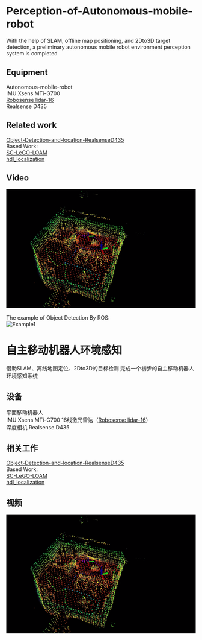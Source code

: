 # Perception-of-Autonomous-mobile-robot
With the help of SLAM, offline map positioning, and 2Dto3D target detection, a preliminary autonomous mobile robot environment perception system is completed
## Equipment
Autonomous-mobile-robot  
IMU Xsens MTi-G700   
[Robosense lidar-16 ](https://github.com/RoboSense-LiDAR/rs_driver)   
Realsense D435  
## Related work
[Object-Detection-and-location-RealsenseD435
](https://github.com/Mazhichaoruya/Object-Detection-and-location-RealsenseD435)  
Based Work:  
[SC-LeGO-LOAM](https://github.com/irapkaist/SC-LeGO-LOAM)  
[hdl_localization](https://github.com/koide3/hdl_localization)  
## Video  

[![Watch the video](https://github.com/Mazhichaoruya/Perception-of-Autonomous-mobile-robot/blob/master/image/image.png)](https://www.youtube.com/watch?v=VE7d3ZQzOLY&t=19s)

The example of Object Detection By ROS:  
![Example1](https://github.com/Mazhichaoruya/ROS-Object-Detection-2Dto3D-RealsenseD435/blob/master/gif/realsense_1.gif)

# 自主移动机器人环境感知
借助SLAM、离线地图定位、2Dto3D的目标检测 完成一个初步的自主移动机器人环境感知系统
## 设备
平面移动机器人  
IMU Xsens MTi-G700 
16线激光雷达（[Robosense lidar-16](https://github.com/RoboSense-LiDAR/rs_driver)）  
深度相机 Realsense D435

## 相关工作
[Object-Detection-and-location-RealsenseD435
](https://github.com/Mazhichaoruya/Object-Detection-and-location-RealsenseD435)  
Based Work:  
[SC-LeGO-LOAM](https://github.com/irapkaist/SC-LeGO-LOAM)  
[hdl_localization](https://github.com/koide3/hdl_localization)  
## 视频
[![Watch the video](https://github.com/Mazhichaoruya/Perception-of-Autonomous-mobile-robot/blob/master/image/image.png)](https://www.bilibili.com/video/BV1ND4y1d758)


